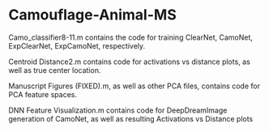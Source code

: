 # Camouflage-Animal-MS

Camo_classifier8-11.m contains the code for training ClearNet, CamoNet, ExpClearNet, ExpCamoNet, respectively.

Centroid Distance2.m contains code for activations vs distance plots, as well as true center location.

Manuscript Figures (FIXED).m, as well as other PCA files, contains code for PCA feature spaces.

DNN Feature Visualization.m contains code for DeepDreamImage generation of CamoNet, as well as resulting Activations vs Distance plots
